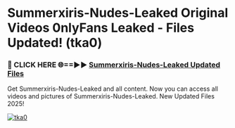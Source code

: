 # Summerxiris-Nudes-Leaked Original Videos 0nlyFans Leaked - Files Updated! (tka0)

<h3>🔴 CLICK HERE 🌐==►► <a href="https://tinyurl.com/5h6xmrr3" rel="nofollow">Summerxiris-Nudes-Leaked Updated Files</a></h3>

Get Summerxiris-Nudes-Leaked and all content. Now you can access all videos and pictures of Summerxiris-Nudes-Leaked. New Updated Files 2025!

[![tka0](https://i.imgur.com/KVD873Z.gif)](https://tinyurl.com/5h6xmrr3)
